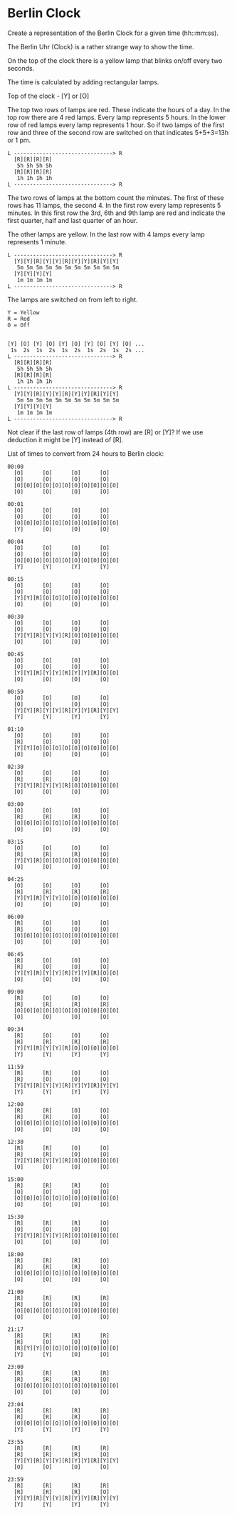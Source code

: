 Berlin Clock
============

Create a representation of the Berlin Clock for a given time (hh::mm:ss).

The Berlin Uhr (Clock) is a rather strange way to show the time.

On the top of the clock there is a yellow lamp that blinks on/off every two seconds.

The time is calculated by adding rectangular lamps.

Top of the clock - [Y] or [O]

The top two rows of lamps are red. These indicate the hours of a day. In the top row there are 4 red lamps.
Every lamp represents 5 hours. In the lower row of red lamps every lamp represents 1 hour.
So if two lamps of the first row and three of the second row are switched on that indicates 5+5+3=13h or 1 pm.

```
L -------------------------------> R
  [R][R][R][R]
   5h 5h 5h 5h
  [R][R][R][R]
   1h 1h 1h 1h
L -------------------------------> R
```

The two rows of lamps at the bottom count the minutes. The first of these rows has 11 lamps, the second 4.
In the first row every lamp represents 5 minutes.
In this first row the 3rd, 6th and 9th lamp are red and indicate the first quarter, half and last quarter of an hour.

The other lamps are yellow. In the last row with 4 lamps every lamp represents 1 minute.

```
L -------------------------------> R
  [Y][Y][R][Y][Y][R][Y][Y][R][Y][Y]
   5m 5m 5m 5m 5m 5m 5m 5m 5m 5m 5m
  [Y][Y][Y][Y]
   1m 1m 1m 1m
L -------------------------------> R
```

The lamps are switched on from left to right.
```
Y = Yellow
R = Red
O = Off
```

```

[Y] [O] [Y] [O] [Y] [O] [Y] [O] [Y] [O] ...
 1s  2s  1s  2s  1s  2s  1s  2s  1s  2s ...
L -------------------------------> R
  [R][R][R][R]
   5h 5h 5h 5h
  [R][R][R][R]
   1h 1h 1h 1h
L -------------------------------> R
  [Y][Y][R][Y][Y][R][Y][Y][R][Y][Y]
   5m 5m 5m 5m 5m 5m 5m 5m 5m 5m 5m
  [Y][Y][Y][Y]
   1m 1m 1m 1m
L -------------------------------> R

```

Not clear if the last row of lamps (4th row) are [R] or [Y]? If we use deduction it might be [Y] instead of [R].

List of times to convert from 24 hours to Berlin clock:
```
00:00
  [O]      [O]      [O]      [O]
  [O]      [O]      [O]      [O]
  [O][O][O][O][O][O][O][O][O][O][O]
  [O]      [O]      [O]      [O]
```
```
00:01
  [O]      [O]      [O]      [O]
  [O]      [O]      [O]      [O]
  [O][O][O][O][O][O][O][O][O][O][O]
  [Y]      [O]      [O]      [O]
```
```
00:04
  [O]      [O]      [O]      [O]
  [O]      [O]      [O]      [O]
  [O][O][O][O][O][O][O][O][O][O][O]
  [Y]      [Y]      [Y]      [Y]
```
```
00:15
  [O]      [O]      [O]      [O]
  [O]      [O]      [O]      [O]
  [Y][Y][R][O][O][O][O][O][O][O][O]
  [O]      [O]      [O]      [O]
```
```
00:30
  [O]      [O]      [O]      [O]
  [O]      [O]      [O]      [O]
  [Y][Y][R][Y][Y][R][O][O][O][O][O]
  [O]      [O]      [O]      [O]
```
```
00:45
  [O]      [O]      [O]      [O]
  [O]      [O]      [O]      [O]
  [Y][Y][R][Y][Y][R][Y][Y][R][O][O]
  [O]      [O]      [O]      [O]
```
```
00:59
  [O]      [O]      [O]      [O]
  [O]      [O]      [O]      [O]
  [Y][Y][R][Y][Y][R][Y][Y][R][Y][Y]
  [Y]      [Y]      [Y]      [Y]
```
```
01:10
  [O]      [O]      [O]      [O]
  [R]      [O]      [O]      [O]
  [Y][Y][O][O][O][O][O][O][O][O][O]
  [O]      [O]      [O]      [O]
```
```
02:30
  [O]      [O]      [O]      [O]
  [R]      [R]      [O]      [O]
  [Y][Y][R][Y][Y][R][O][O][O][O][O]
  [O]      [O]      [O]      [O]
```
```
03:00
  [O]      [O]      [O]      [O]
  [R]      [R]      [R]      [O]
  [O][O][O][O][O][O][O][O][O][O][O]
  [O]      [O]      [O]      [O]
```
```
03:15
  [O]      [O]      [O]      [O]
  [R]      [R]      [R]      [O]
  [Y][Y][R][O][O][O][O][O][O][O][O]
  [O]      [O]      [O]      [O]
```
```
04:25
  [O]      [O]      [O]      [O]
  [R]      [R]      [R]      [R]
  [Y][Y][R][Y][Y][O][O][O][O][O][O]
  [O]      [O]      [O]      [O]
```
```
06:00
  [R]      [O]      [O]      [O]
  [R]      [O]      [O]      [O]
  [O][O][O][O][O][O][O][O][O][O][O]
  [O]      [O]      [O]      [O]
```
```
06:45
  [R]      [O]      [O]      [O]
  [R]      [O]      [O]      [O]
  [Y][Y][R][Y][Y][R][Y][Y][R][O][O]
  [O]      [O]      [O]      [O]
```
```
09:00
  [R]      [O]      [O]      [O]
  [R]      [R]      [R]      [R]
  [O][O][O][O][O][O][O][O][O][O][O]
  [O]      [O]      [O]      [O]
```
```
09:34
  [R]      [O]      [O]      [O]
  [R]      [R]      [R]      [R]
  [Y][Y][R][Y][Y][R][O][O][O][O][O]
  [Y]      [Y]      [Y]      [Y]
```
```
11:59
  [R]      [R]      [O]      [O]
  [R]      [O]      [O]      [O]
  [Y][Y][R][Y][Y][R][Y][Y][R][Y][Y]
  [Y]      [Y]      [Y]      [Y]
```
```
12:00
  [R]      [R]      [O]      [O]
  [R]      [R]      [O]      [O]
  [O][O][O][O][O][O][O][O][O][O][O]
  [O]      [O]      [O]      [O]
```
```
12:30
  [R]      [R]      [O]      [O]
  [R]      [R]      [O]      [O]
  [Y][Y][R][Y][Y][R][O][O][O][O][O]
  [O]      [O]      [O]      [O]
```
```
15:00
  [R]      [R]      [R]      [O]
  [O]      [O]      [O]      [O]
  [O][O][O][O][O][O][O][O][O][O][O]
  [O]      [O]      [O]      [O]
```
```
15:30
  [R]      [R]      [R]      [O]
  [O]      [O]      [O]      [O]
  [Y][Y][R][Y][Y][R][O][O][O][O][O]
  [O]      [O]      [O]      [O]
```
```
18:00
  [R]      [R]      [R]      [O]
  [R]      [R]      [R]      [O]
  [O][O][O][O][O][O][O][O][O][O][O]
  [O]      [O]      [O]      [O]
```
```
21:00
  [R]      [R]      [R]      [R]
  [R]      [O]      [O]      [O]
  [O][O][O][O][O][O][O][O][O][O][O]
  [O]      [O]      [O]      [O]
```
```
21:17
  [R]      [R]      [R]      [R]
  [R]      [O]      [O]      [O]
  [R][Y][Y][O][O][O][O][O][O][O][O]
  [Y]      [Y]      [O]      [O]
```
```
23:00
  [R]      [R]      [R]      [R]
  [R]      [R]      [R]      [O]
  [O][O][O][O][O][O][O][O][O][O][O]
  [O]      [O]      [O]      [O]
```
```
23:04
  [R]      [R]      [R]      [R]
  [R]      [R]      [R]      [O]
  [O][O][O][O][O][O][O][O][O][O][O]
  [Y]      [Y]      [Y]      [Y]
```
```
23:55
  [R]      [R]      [R]      [R]
  [R]      [R]      [R]      [O]
  [Y][Y][R][Y][Y][R][Y][Y][R][Y][Y]
  [O]      [O]      [O]      [O]
```
```
23:59
  [R]      [R]      [R]      [R]
  [R]      [R]      [R]      [O]
  [Y][Y][R][Y][Y][R][Y][Y][R][Y][Y]
  [Y]      [Y]      [Y]      [Y]
```
